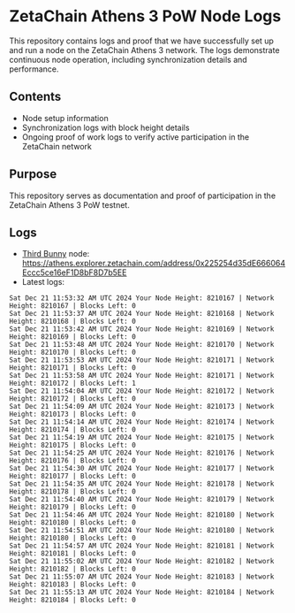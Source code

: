 # ZetaChain Athens 3 PoW Node Logs
This repository contains logs and proof that we have successfully set up and run a node on the ZetaChain Athens 3 network. The logs demonstrate continuous node operation, including synchronization details and performance.

## Contents
- Node setup information
- Synchronization logs with block height details
- Ongoing proof of work logs to verify active participation in the ZetaChain network

## Purpose
This repository serves as documentation and proof of participation in the ZetaChain Athens 3 PoW testnet.

## Logs

- [Third Bunny](https://thirdbunny.xyz/) node: https://athens.explorer.zetachain.com/address/0x225254d35dE666064Eccc5ce16eF1D8bF8D7b5EE
- Latest logs:
```
Sat Dec 21 11:53:32 AM UTC 2024 Your Node Height: 8210167 | Network Height: 8210167 | Blocks Left: 0
Sat Dec 21 11:53:37 AM UTC 2024 Your Node Height: 8210168 | Network Height: 8210168 | Blocks Left: 0
Sat Dec 21 11:53:42 AM UTC 2024 Your Node Height: 8210169 | Network Height: 8210169 | Blocks Left: 0
Sat Dec 21 11:53:48 AM UTC 2024 Your Node Height: 8210170 | Network Height: 8210170 | Blocks Left: 0
Sat Dec 21 11:53:53 AM UTC 2024 Your Node Height: 8210171 | Network Height: 8210171 | Blocks Left: 0
Sat Dec 21 11:53:58 AM UTC 2024 Your Node Height: 8210171 | Network Height: 8210172 | Blocks Left: 1
Sat Dec 21 11:54:04 AM UTC 2024 Your Node Height: 8210172 | Network Height: 8210172 | Blocks Left: 0
Sat Dec 21 11:54:09 AM UTC 2024 Your Node Height: 8210173 | Network Height: 8210173 | Blocks Left: 0
Sat Dec 21 11:54:14 AM UTC 2024 Your Node Height: 8210174 | Network Height: 8210174 | Blocks Left: 0
Sat Dec 21 11:54:19 AM UTC 2024 Your Node Height: 8210175 | Network Height: 8210175 | Blocks Left: 0
Sat Dec 21 11:54:25 AM UTC 2024 Your Node Height: 8210176 | Network Height: 8210176 | Blocks Left: 0
Sat Dec 21 11:54:30 AM UTC 2024 Your Node Height: 8210177 | Network Height: 8210177 | Blocks Left: 0
Sat Dec 21 11:54:35 AM UTC 2024 Your Node Height: 8210178 | Network Height: 8210178 | Blocks Left: 0
Sat Dec 21 11:54:40 AM UTC 2024 Your Node Height: 8210179 | Network Height: 8210179 | Blocks Left: 0
Sat Dec 21 11:54:46 AM UTC 2024 Your Node Height: 8210180 | Network Height: 8210180 | Blocks Left: 0
Sat Dec 21 11:54:51 AM UTC 2024 Your Node Height: 8210180 | Network Height: 8210180 | Blocks Left: 0
Sat Dec 21 11:54:57 AM UTC 2024 Your Node Height: 8210181 | Network Height: 8210181 | Blocks Left: 0
Sat Dec 21 11:55:02 AM UTC 2024 Your Node Height: 8210182 | Network Height: 8210182 | Blocks Left: 0
Sat Dec 21 11:55:07 AM UTC 2024 Your Node Height: 8210183 | Network Height: 8210183 | Blocks Left: 0
Sat Dec 21 11:55:13 AM UTC 2024 Your Node Height: 8210184 | Network Height: 8210184 | Blocks Left: 0
```
